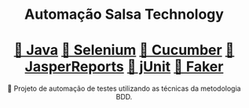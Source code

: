 <h1 align="center">Automação Salsa Technology</h1>
<h1 align="center">
    <a href="https://www.oracle.com/br/java/technologies/javase/javase-jdk8-downloads.html">🔗 Java</a>
    <a href="https://www.selenium.dev/">🔗 Selenium</a>
    <a href="http://cucumber.io/">🔗 Cucumber</a>
    <a href="https://community.jaspersoft.com/">🔗 JasperReports</a>
    <a href="https://junit.org/junit5/">🔗 jUnit</a>
    <a href="https://github.com/DiUS/java-faker">🔗 Faker</a>

</h1>
<p align="center">🚀 Projeto de automação de testes utilizando as técnicas da metodologia BDD.</p>